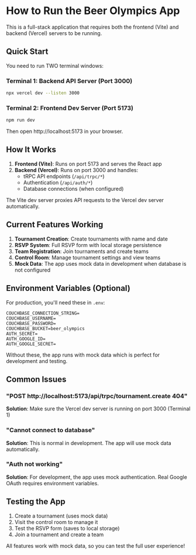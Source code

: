 # How to Run the Beer Olympics App

This is a full-stack application that requires both the frontend (Vite) and backend (Vercel) servers to be running.

## Quick Start

You need to run TWO terminal windows:

### Terminal 1: Backend API Server (Port 3000)
```bash
npx vercel dev --listen 3000
```

### Terminal 2: Frontend Dev Server (Port 5173)
```bash
npm run dev
```

Then open http://localhost:5173 in your browser.

## How It Works

1. **Frontend (Vite)**: Runs on port 5173 and serves the React app
2. **Backend (Vercel)**: Runs on port 3000 and handles:
   - tRPC API endpoints (`/api/trpc/*`)
   - Authentication (`/api/auth/*`)
   - Database connections (when configured)

The Vite dev server proxies API requests to the Vercel dev server automatically.

## Current Features Working

1. **Tournament Creation**: Create tournaments with name and date
2. **RSVP System**: Full RSVP form with local storage persistence
3. **Team Registration**: Join tournaments and create teams
4. **Control Room**: Manage tournament settings and view teams
5. **Mock Data**: The app uses mock data in development when database is not configured

## Environment Variables (Optional)

For production, you'll need these in `.env`:
```
COUCHBASE_CONNECTION_STRING=
COUCHBASE_USERNAME=
COUCHBASE_PASSWORD=
COUCHBASE_BUCKET=beer_olympics
AUTH_SECRET=
AUTH_GOOGLE_ID=
AUTH_GOOGLE_SECRET=
```

Without these, the app runs with mock data which is perfect for development and testing.

## Common Issues

### "POST http://localhost:5173/api/trpc/tournament.create 404"
**Solution**: Make sure the Vercel dev server is running on port 3000 (Terminal 1)

### "Cannot connect to database"
**Solution**: This is normal in development. The app will use mock data automatically.

### "Auth not working"
**Solution**: For development, the app uses mock authentication. Real Google OAuth requires environment variables.

## Testing the App

1. Create a tournament (uses mock data)
2. Visit the control room to manage it
3. Test the RSVP form (saves to local storage)
4. Join a tournament and create a team

All features work with mock data, so you can test the full user experience!